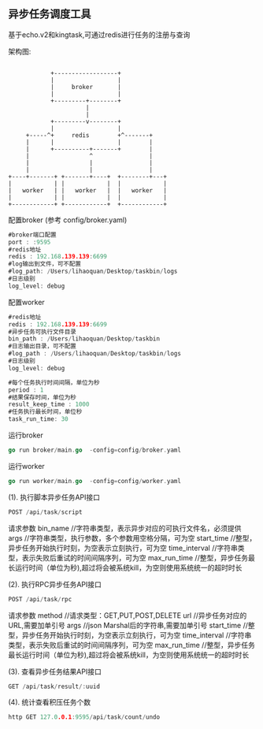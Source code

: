 ## 异步任务调度工具

基于echo.v2和kingtask,可通过redis进行任务的注册与查询

架构图:

```

            +------------------+
            |                  |
            |     broker       |
            |                  |
            +---------+--------+
                      |
                      |
            +---------v--------+
            |                  |
     +-----^+     redis        +^-------+
     |      |                  |        |
     |      +----------+-------+        |
     |                 ^                |
     |                 |                |
     |                 |                |
+----+-------+ +-------+----+  +--------+---+
|            | |            |  |            |
|   worker   | |   worker   |  |   worker   |
|            | |            |  |            |
+------------+ +------------+  +------------+

```

配置broker (参考 config/broker.yaml)
```go
#broker端口配置
port : :9595
#redis地址
redis : 192.168.139.139:6699
#log输出到文件，可不配置
#log_path: /Users/lihaoquan/Desktop/taskbin/logs
#日志级别
log_level: debug
```

配置worker
```go
#redis地址
redis : 192.168.139.139:6699
#异步任务可执行文件目录
bin_path : /Users/lihaoquan/Desktop/taskbin
#日志输出目录，可不配置
#log_path : /Users/lihaoquan/Desktop/taskbin/logs
#日志级别
log_level: debug

#每个任务执行时间间隔，单位为秒
period : 1
#结果保存时间，单位为秒
result_keep_time : 1000
#任务执行最长时间，单位秒
task_run_time: 30
```

运行broker
```go
go run broker/main.go  -config=config/broker.yaml
```

运行worker
```go
go run worker/main.go  -config=config/worker.yaml
```


(1). 执行脚本异步任务API接口
```go
POST /api/task/script
```

请求参数
bin_name //字符串类型，表示异步对应的可执行文件名，必须提供
args //字符串类型，执行参数，多个参数用空格分隔，可为空
start_time //整型，异步任务开始执行时刻，为空表示立刻执行，可为空
time_interval //字符串类型，表示失败后重试的时间间隔序列，可为空
max_run_time //整型，异步任务最长运行时间（单位为秒),超过将会被系统kill，为空则使用系统统一的超时时长


(2). 执行RPC异步任务API接口
```go
POST /api/task/rpc
```
请求参数
method //请求类型：GET,PUT,POST,DELETE
url //异步任务对应的URL,需要加单引号
args //json Marshal后的字符串,需要加单引号
start_time //整型，异步任务开始执行时刻，为空表示立刻执行，可为空
time_interval //字符串类型，表示失败后重试的时间间隔序列，可为空
max_run_time //整型，异步任务最长运行时间（单位为秒),超过将会被系统kill，为空则使用系统统一的超时时长


(3). 查看异步任务结果API接口
```go
GET /api/task/result/:uuid
```
(4). 统计查看积压任务个数
```go
http GET 127.0.0.1:9595/api/task/count/undo
```
